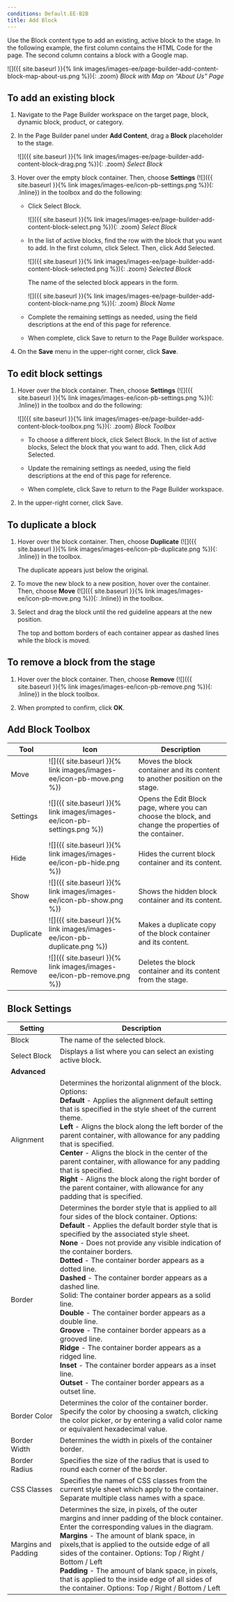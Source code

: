 ```yaml
---
conditions: Default.EE-B2B
title: Add Block
---
```


Use the Block content type to add an existing, active block to the stage. In the following example, the first column contains the HTML Code for the page. The second column contains a block with a Google map.

![]({{ site.baseurl }}{% link images/images-ee/page-builder-add-content-block-map-about-us.png %}){: .zoom}
_Block with Map on “About Us” Page_

## To add an existing block

1. Navigate to the Page Builder workspace on the target page, block, dynamic block, product, or category.

1. In the Page Builder panel under **Add Content**, drag a **Block** placeholder to the stage.

    ![]({{ site.baseurl }}{% link images/images-ee/page-builder-add-content-block-drag.png %}){: .zoom}
    _Select Block_

1. Hover over the empty block container. Then, choose **Settings** (![]({{ site.baseurl }}{% link images/images-ee/icon-pb-settings.png %}){: .Inline}) in the toolbox and do the following:

    * Click <span class="btn">Select Block</span>.

        ![]({{ site.baseurl }}{% link images/images-ee/page-builder-add-content-block-select.png %}){: .zoom}
        _Select Block_

    - In the list of active blocks, find the row with the block that you want to add. In the first column, click <span class="btn">Select</span>. Then, click <span class="btn">Add Selected</span>.

        ![]({{ site.baseurl }}{% link images/images-ee/page-builder-add-content-block-selected.png %}){: .zoom}
        _Selected Block_

        The name of the selected block appears in the form.

        ![]({{ site.baseurl }}{% link images/images-ee/page-builder-add-content-block-name.png %}){: .zoom}
        _Block Name_

    - Complete the remaining settings as needed, using the field descriptions at the end of this page for reference.

    - When complete, click <span class="btn">Save</span> to return to the Page Builder workspace.

1. On the **Save** menu in the upper-right corner, click **Save**.

## To edit block settings

1. Hover over the block container. Then, choose **Settings** (![]({{ site.baseurl }}{% link images/images-ee/icon-pb-settings.png %}){: .Inline}) in the toolbox and do the following:

    ![]({{ site.baseurl }}{% link images/images-ee/page-builder-add-content-block-toolbox.png %}){: .zoom}
    _Block Toolbox_

    - To choose a different block, click <span class="btn">Select Block</span>. In the list of active blocks, <span class="btn">Select</span> the block that you want to add. Then, click <span class="btn">Add Selected</span>.

    - Update the remaining settings as needed, using the field descriptions at the end of this page for reference.

    - When complete, click <span class="btn">Save</span> to return to the Page Builder workspace.

1. In the upper-right corner, click <span class="btn">Save</span>.

## To duplicate a block

1. Hover over the block container. Then, choose **Duplicate** (![]({{ site.baseurl }}{% link images/images-ee/icon-pb-duplicate.png %}){: .Inline}) in the toolbox.

    The duplicate appears just below the original.

1. To move the new block to a new position, hover over the container. Then, choose **Move** (![]({{ site.baseurl }}{% link images/images-ee/icon-pb-move.png %}){: .Inline}) in the toolbox.

1. Select and drag the block until the red guideline appears at the new position.

    The top and bottom borders of each container appear as dashed lines while the block is moved.

## To remove a block from the stage

1. Hover over the block container. Then, choose **Remove** (![]({{ site.baseurl }}{% link images/images-ee/icon-pb-remove.png %}){: .Inline}) in the block toolbox.

1. When prompted to confirm, click **OK**.

## Add Block Toolbox

| Tool      | Icon                                                                     | Description                                                                                            |
| --------- | ------------------------------------------------------------------------ | ------------------------------------------------------------------------------------------------------ |
| Move      | ![]({{ site.baseurl }}{% link images/images-ee/icon-pb-move.png %})      | Moves the block container and its content to another position on the stage.                            |
| Settings  | ![]({{ site.baseurl }}{% link images/images-ee/icon-pb-settings.png %})  | Opens the Edit Block page, where you can choose the block, and change the properties of the container. |
| Hide      | ![]({{ site.baseurl }}{% link images/images-ee/icon-pb-hide.png %})      | Hides the current block container and its content.                                                     |
| Show      | ![]({{ site.baseurl }}{% link images/images-ee/icon-pb-show.png %})      | Shows the  hidden block container and its content.                                                     |
| Duplicate | ![]({{ site.baseurl }}{% link images/images-ee/icon-pb-duplicate.png %}) | Makes a duplicate copy of the block container and its content.                                         |
| Remove    | ![]({{ site.baseurl }}{% link images/images-ee/icon-pb-remove.png %})    | Deletes the block container and its content from the stage.  |

## Block Settings

| Setting             | Description  |
| ------------------- | ------- |
| Block               | The name of the selected block. |
| Select Block        | Displays a list where you can select an existing active block.    |
| **Advanced**        |                                                        |
| Alignment | Determines the horizontal alignment of the block. Options: <br/>**Default** - Applies the alignment default setting that is specified in the style sheet of the current theme. <br/>**Left** - Aligns the block along the left border of the parent container, with allowance for any padding that is specified. <br/>**Center** - Aligns the block in the center of the parent container, with allowance for any padding that is specified. <br/>**Right** - Aligns the block along the right border of the parent container, with allowance for any padding that is specified.  |
| Border | Determines the border style that is applied to all four sides of the block container. Options: <br/>**Default** - Applies the default border style that is specified by the associated style sheet. <br/>**None** - Does not provide any visible indication of the container borders. <br/>**Dotted** - The container border appears as a dotted line. <br/>**Dashed** - The container border appears as a dashed line.<br/>Solid: The container border appears as a solid line. <br/>**Double** - The container border appears as a double line. <br/>**Groove** - The container border appears as a grooved line. <br/>**Ridge** - The container border appears as a ridged line. <br/>**Inset** - The container border appears as a inset line. <br/>**Outset** - The container border appears as a outset line.|
| Border Color  | Determines the color of the container border. Specify the color by choosing a swatch, clicking the color picker, or by entering a valid color name or equivalent hexadecimal value.  |
| Border Width  | Determines the width in pixels of the container border. |
| Border Radius   | Specifies the size of the radius that is used to round each corner of the border. |
| CSS Classes | Specifies the names of CSS classes from the current style sheet  which apply to the container. Separate multiple class names with a space.   |
| Margins and Padding | Determines the size, in pixels, of the outer margins and inner padding of the block container. Enter the corresponding values in the diagram. <br/>**Margins** - The amount of blank space, in pixels,that is applied to the outside edge of all sides of the container. Options: Top / Right / Bottom / Left <br/>**Padding** - The amount of blank space, in pixels, that is applied to the inside edge of all sides of the container. Options: Top / Right / Bottom / Left|
